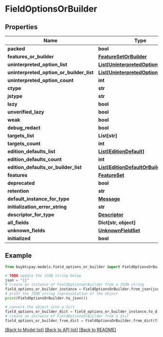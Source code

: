 # FieldOptionsOrBuilder


## Properties

Name | Type | Description | Notes
------------ | ------------- | ------------- | -------------
**packed** | **bool** |  | [optional] 
**features_or_builder** | [**FeatureSetOrBuilder**](FeatureSetOrBuilder.md) |  | [optional] 
**uninterpreted_option_list** | [**List[UninterpretedOption]**](UninterpretedOption.md) |  | [optional] 
**uninterpreted_option_or_builder_list** | [**List[UninterpretedOptionOrBuilder]**](UninterpretedOptionOrBuilder.md) |  | [optional] 
**uninterpreted_option_count** | **int** |  | [optional] 
**ctype** | **str** |  | [optional] 
**jstype** | **str** |  | [optional] 
**lazy** | **bool** |  | [optional] 
**unverified_lazy** | **bool** |  | [optional] 
**weak** | **bool** |  | [optional] 
**debug_redact** | **bool** |  | [optional] 
**targets_list** | **List[str]** |  | [optional] 
**targets_count** | **int** |  | [optional] 
**edition_defaults_list** | [**List[EditionDefault]**](EditionDefault.md) |  | [optional] 
**edition_defaults_count** | **int** |  | [optional] 
**edition_defaults_or_builder_list** | [**List[EditionDefaultOrBuilder]**](EditionDefaultOrBuilder.md) |  | [optional] 
**features** | [**FeatureSet**](FeatureSet.md) |  | [optional] 
**deprecated** | **bool** |  | [optional] 
**retention** | **str** |  | [optional] 
**default_instance_for_type** | [**Message**](Message.md) |  | [optional] 
**initialization_error_string** | **str** |  | [optional] 
**descriptor_for_type** | [**Descriptor**](Descriptor.md) |  | [optional] 
**all_fields** | **Dict[str, object]** |  | [optional] 
**unknown_fields** | [**UnknownFieldSet**](UnknownFieldSet.md) |  | [optional] 
**initialized** | **bool** |  | [optional] 

## Example

```python
from buybtcpay.models.field_options_or_builder import FieldOptionsOrBuilder

# TODO update the JSON string below
json = "{}"
# create an instance of FieldOptionsOrBuilder from a JSON string
field_options_or_builder_instance = FieldOptionsOrBuilder.from_json(json)
# print the JSON string representation of the object
print(FieldOptionsOrBuilder.to_json())

# convert the object into a dict
field_options_or_builder_dict = field_options_or_builder_instance.to_dict()
# create an instance of FieldOptionsOrBuilder from a dict
field_options_or_builder_from_dict = FieldOptionsOrBuilder.from_dict(field_options_or_builder_dict)
```
[[Back to Model list]](../README.md#documentation-for-models) [[Back to API list]](../README.md#documentation-for-api-endpoints) [[Back to README]](../README.md)


